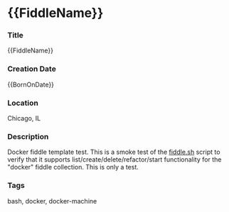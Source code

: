 {{FiddleName}}
======

### Title

{{FiddleName}}


### Creation Date

{{BornOnDate}}


### Location

Chicago, IL


### Description

Docker fiddle template test.  This is a smoke test of the [fiddle.sh](../../scripts/fiddle.sh) script to verify that
it supports list/create/delete/refactor/start functionality for the "docker" fiddle collection. This is only a test.


### Tags

bash, docker, docker-machine
